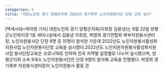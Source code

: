 ```yaml
---
categories: b
title: "대한노인회 경기 양평군지회 2022년 경기북부 노인자원봉사단 단장 교육 실시"
---
```

[백세시대=박아영 기자] 대한노인회 경기 양평군지회(지회장 김용녕)는 9월 22일 양평군노인복지관 1층 세미나실에서 김용녕 지회장, 박영희 경기연합회 북부자원봉사센터장, 노인자원봉사단 단장 9명 등 15명이 참석한 가운데 2022년도 노인자원봉사활성화지원사업 노인자원봉사단장 교육을 실시했다.2022년도 노인지원자원봉사활성화지원사업 봉사단장교육은 코로나19로 인하여 전국 지역별 일정별로 나누어 실시했으며, 양평군지회 소속 9개소 노인자원봉사단은 단장 9명이 참석해 교육을 진행했다. 박영희 경기북부 자원봉사센터장이 노인자원봉사 활동 관